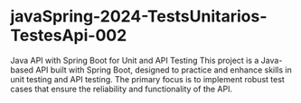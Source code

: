 # javaSpring-2024-TestsUnitarios-TestesApi-002
Java API with Spring Boot for Unit and API Testing This project is a Java-based API built with Spring Boot, designed to practice and enhance skills in unit testing and API testing. The primary focus is to implement robust test cases that ensure the reliability and functionality of the API.
